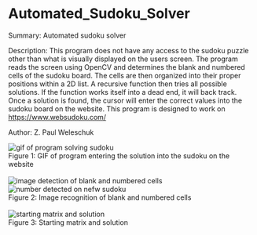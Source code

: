 # Automated_Sudoku_Solver
Summary: Automated sudoku solver

Description: This program does not have any access to the sudoku puzzle other than
what is visually displayed on the users screen. The program reads the screen using
OpenCV and determines the blank and numbered cells of the sudoku board. The cells
are then organized into their proper positions within a 2D list.  A recursive
function then tries all possible solutions. If the function works itself into a
dead end, it will back track. Once a solution is found, the cursor will enter the
correct values into the sudoku board on the website. This program is designed to
work on https://www.websudoku.com/

Author: Z. Paul Weleschuk

![gif of program solving sudoku](https://github.com/ZennonWeleschuk/Automated_Sudoku_Solver/blob/main/demos/sodukoGif.gif "Figure 1: GIF of program entering the solution into the sudoku on the website")<br/>Figure 1: GIF of program entering the solution into the sudoku on the website<br/><br/>
![image detection of blank and numbered cells](https://github.com/ZennonWeleschuk/Automated_Sudoku_Solver/blob/main/demos/visionOutput.PNG)![number detected on nefw sudoku](https://github.com/ZennonWeleschuk/Automated_Sudoku_Solver/blob/main/demos/numbersFound.PNG)<br/>Figure 2: Image recognition of blank and numbered cells<br/><br/>
![starting matrix and solution](https://github.com/ZennonWeleschuk/Automated_Sudoku_Solver/blob/main/demos/sudokuMatrixs.PNG "Figure 3: Starting matrix and solution")
<br/>Figure 3: Starting matrix and solution
